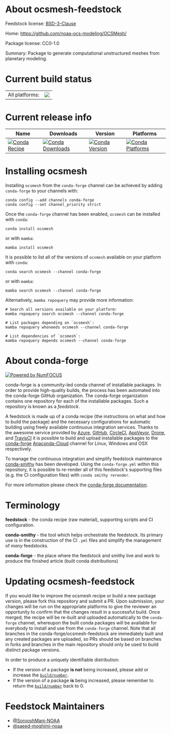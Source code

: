 About ocsmesh-feedstock
=======================

Feedstock license: [BSD-3-Clause](https://github.com/conda-forge/ocsmesh-feedstock/blob/main/LICENSE.txt)

Home: https://github.com/noaa-ocs-modeling/OCSMesh/

Package license: CC0-1.0

Summary: Package to generate computational unstructured meshes from planetary modeling.

Current build status
====================


<table><tr><td>All platforms:</td>
    <td>
      <a href="https://dev.azure.com/conda-forge/feedstock-builds/_build/latest?definitionId=19986&branchName=main">
        <img src="https://dev.azure.com/conda-forge/feedstock-builds/_apis/build/status/ocsmesh-feedstock?branchName=main">
      </a>
    </td>
  </tr>
</table>

Current release info
====================

| Name | Downloads | Version | Platforms |
| --- | --- | --- | --- |
| [![Conda Recipe](https://img.shields.io/badge/recipe-ocsmesh-green.svg)](https://anaconda.org/conda-forge/ocsmesh) | [![Conda Downloads](https://img.shields.io/conda/dn/conda-forge/ocsmesh.svg)](https://anaconda.org/conda-forge/ocsmesh) | [![Conda Version](https://img.shields.io/conda/vn/conda-forge/ocsmesh.svg)](https://anaconda.org/conda-forge/ocsmesh) | [![Conda Platforms](https://img.shields.io/conda/pn/conda-forge/ocsmesh.svg)](https://anaconda.org/conda-forge/ocsmesh) |

Installing ocsmesh
==================

Installing `ocsmesh` from the `conda-forge` channel can be achieved by adding `conda-forge` to your channels with:

```
conda config --add channels conda-forge
conda config --set channel_priority strict
```

Once the `conda-forge` channel has been enabled, `ocsmesh` can be installed with `conda`:

```
conda install ocsmesh
```

or with `mamba`:

```
mamba install ocsmesh
```

It is possible to list all of the versions of `ocsmesh` available on your platform with `conda`:

```
conda search ocsmesh --channel conda-forge
```

or with `mamba`:

```
mamba search ocsmesh --channel conda-forge
```

Alternatively, `mamba repoquery` may provide more information:

```
# Search all versions available on your platform:
mamba repoquery search ocsmesh --channel conda-forge

# List packages depending on `ocsmesh`:
mamba repoquery whoneeds ocsmesh --channel conda-forge

# List dependencies of `ocsmesh`:
mamba repoquery depends ocsmesh --channel conda-forge
```


About conda-forge
=================

[![Powered by
NumFOCUS](https://img.shields.io/badge/powered%20by-NumFOCUS-orange.svg?style=flat&colorA=E1523D&colorB=007D8A)](https://numfocus.org)

conda-forge is a community-led conda channel of installable packages.
In order to provide high-quality builds, the process has been automated into the
conda-forge GitHub organization. The conda-forge organization contains one repository
for each of the installable packages. Such a repository is known as a *feedstock*.

A feedstock is made up of a conda recipe (the instructions on what and how to build
the package) and the necessary configurations for automatic building using freely
available continuous integration services. Thanks to the awesome service provided by
[Azure](https://azure.microsoft.com/en-us/services/devops/), [GitHub](https://github.com/),
[CircleCI](https://circleci.com/), [AppVeyor](https://www.appveyor.com/),
[Drone](https://cloud.drone.io/welcome), and [TravisCI](https://travis-ci.com/)
it is possible to build and upload installable packages to the
[conda-forge](https://anaconda.org/conda-forge) [Anaconda-Cloud](https://anaconda.org/)
channel for Linux, Windows and OSX respectively.

To manage the continuous integration and simplify feedstock maintenance
[conda-smithy](https://github.com/conda-forge/conda-smithy) has been developed.
Using the ``conda-forge.yml`` within this repository, it is possible to re-render all of
this feedstock's supporting files (e.g. the CI configuration files) with ``conda smithy rerender``.

For more information please check the [conda-forge documentation](https://conda-forge.org/docs/).

Terminology
===========

**feedstock** - the conda recipe (raw material), supporting scripts and CI configuration.

**conda-smithy** - the tool which helps orchestrate the feedstock.
                   Its primary use is in the construction of the CI ``.yml`` files
                   and simplify the management of *many* feedstocks.

**conda-forge** - the place where the feedstock and smithy live and work to
                  produce the finished article (built conda distributions)


Updating ocsmesh-feedstock
==========================

If you would like to improve the ocsmesh recipe or build a new
package version, please fork this repository and submit a PR. Upon submission,
your changes will be run on the appropriate platforms to give the reviewer an
opportunity to confirm that the changes result in a successful build. Once
merged, the recipe will be re-built and uploaded automatically to the
`conda-forge` channel, whereupon the built conda packages will be available for
everybody to install and use from the `conda-forge` channel.
Note that all branches in the conda-forge/ocsmesh-feedstock are
immediately built and any created packages are uploaded, so PRs should be based
on branches in forks and branches in the main repository should only be used to
build distinct package versions.

In order to produce a uniquely identifiable distribution:
 * If the version of a package **is not** being increased, please add or increase
   the [``build/number``](https://docs.conda.io/projects/conda-build/en/latest/resources/define-metadata.html#build-number-and-string).
 * If the version of a package **is** being increased, please remember to return
   the [``build/number``](https://docs.conda.io/projects/conda-build/en/latest/resources/define-metadata.html#build-number-and-string)
   back to 0.

Feedstock Maintainers
=====================

* [@SorooshMani-NOAA](https://github.com/SorooshMani-NOAA/)
* [@saeed-moghimi-noaa](https://github.com/saeed-moghimi-noaa/)


